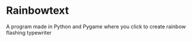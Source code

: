 # Rainbowtext
A program made in Python and Pygame  where you click to create rainbow flashing typewriter
